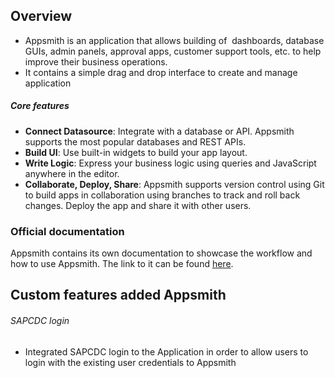 ## Overview
- Appsmith is an application that allows building of  dashboards, database GUIs, admin panels, approval apps, customer support tools, etc. to help improve their business operations.
- It contains a simple drag and drop interface to create and manage application

##### Core features
- **Connect Datasource**: Integrate with a database or API. Appsmith supports the most popular databases and REST APIs.
- **Build UI**: Use built-in widgets to build your app layout.
- **Write Logic**: Express your business logic using queries and JavaScript anywhere in the editor.
- **Collaborate, Deploy, Share**: Appsmith supports version control using Git to build apps in collaboration using branches to track and roll back changes. Deploy the app and share it with other users.

### Official documentation
Appsmith contains its own documentation to showcase the workflow and how to use Appsmith. The link to it can be found [here](https://docs.appsmith.com/).

## Custom features added Appsmith
###### SAPCDC login
- Integrated SAPCDC login to the Application in order to allow users to login with the existing user  credentials to Appsmith